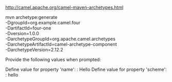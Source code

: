 http://camel.apache.org/camel-maven-archetypes.html

mvn archetype:generate \
  -DgroupId=org.example.camel.four \
  -DartifactId=four-one \
  -Dversion=1.0.0 \
  -DarchetypeGroupId=org.apache.camel.archetypes \
  -DarchetypeArtifactId=camel-archetype-component \
  -DarchetypeVersion=2.12.2


Provide the following values when prompted:

Define value for property 'name': : Hello
Define value for property 'scheme': : hello

